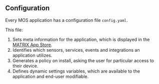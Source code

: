 ## Configuration

Every MOS application has a configuration file `config.yaml`.

This file:

1. Sets meta information for the application, which is displayed in the [MATRIX App Store](http://apps.matrix.one).
1. Identifies which sensors, services, events and integrations an application utilizes.
1. Generates a policy on install, asking the user for particular access to their device.
1. Defines dynamic settings variables, which are available to the application and end-user modifiable.

